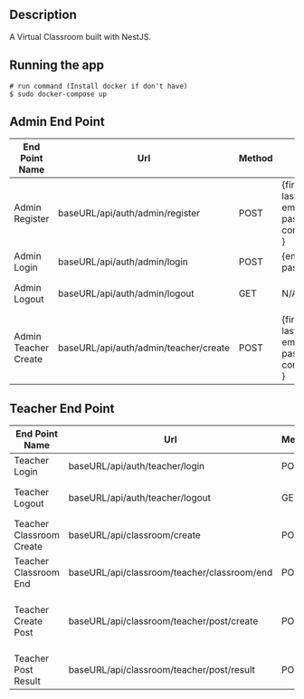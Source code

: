 
## Description

A Virtual Classroom built with NestJS.



## Running the app

```
# run command (Install docker if don't have)
$ sudo docker-compose up

```


## Admin End Point

  <table>
    <thead>
      <tr>
        <th>End Point Name</th>
        <th>Url</th>
        <th>Method</th>
        <th>Payload</th>
        <th>Login Required</th>
      </tr>
    </thead>
    <tbody>
        <tr>
            <td>Admin Register</td>
            <td>baseURL/api/auth/admin/register</td>
            <td>POST</td>
            <td>{first_name:string, last_name:string, email:srting, password:string, confirm_password:string }</td>
            <td>N/A</td>
        </tr>
         <tr>
            <td>Admin Login</td>
            <td>baseURL/api/auth/admin/login</td>
            <td>POST</td>
            <td>{email:srting, password:string}</td>
            <td>N/A</td>
        </tr>
        <tr>
            <td>Admin Logout</td>
            <td>baseURL/api/auth/admin/logout</td>
            <td>GET</td>
            <td>N/A</td>
            <td>Admin Login Required</td>
        </tr>
         <tr>
            <td>Admin Teacher Create</td>
            <td>baseURL/api/auth/admin/teacher/create</td>
            <td>POST</td>
            <td>{first_name:string, last_name:string, email:srting, password:string, confirm_password:string }</td>
            <td>Admin Login Required</td>
        </tr>
    </tbody>
  </table>
   


## Teacher End Point

  <table>
    <thead>
      <tr>
        <th>End Point Name</th>
        <th>Url</th>
        <th>Method</th>
        <th>Payload</th>
        <th>Login Required</th>
      </tr>
    </thead>
    <tbody>
         <tr>
            <td>Teacher Login</td>
            <td>baseURL/api/auth/teacher/login</td>
            <td>POST</td>
            <td>{email:srting, password:string}</td>
            <td>N/A</td>
        </tr>
        <tr>
            <td>Teacher Logout</td>
            <td>baseURL/api/auth/teacher/logout</td>
            <td>GET</td>
            <td>N/A</td>
            <td>Teacher Login Required</td>
        </tr>
         <tr>
            <td>Teacher Classroom Create</td>
            <td>baseURL/api/classroom/create</td>
            <td>POST</td>
            <td>{subject:string, teacher_id:number}</td>
            <td>Teacher Login Required</td>
        </tr>
        <tr>
            <td>Teacher Classroom End</td>
            <td>baseURL/api/classroom/teacher/classroom/end</td>
            <td>POST</td>
            <td>{classroom_id:number}</td>
            <td>Teacher Login Required</td>
        </tr>
         <tr>
            <td>Teacher Create Post</td>
            <td>baseURL/api/classroom/teacher/post/create</td>
            <td>POST</td>
            <td>{classroom_id:number, type:string, description:string, deadline:timestamp, marks:number}</td>
            <td>Teacher Login Required</td>
        </tr>
         <tr>
            <td>Teacher Post Result</td>
            <td>baseURL/api/classroom/teacher/post/result</td>
            <td>POST</td>
            <td>{result:number, student_id:number, post_id:number}</td>
            <td>Teacher Login Required</td>
        </tr> 
    </tbody>
  </table>


   